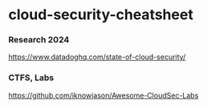 # cloud-security-cheatsheet

### Research 2024
https://www.datadoghq.com/state-of-cloud-security/

### CTFS, Labs
https://github.com/iknowjason/Awesome-CloudSec-Labs
